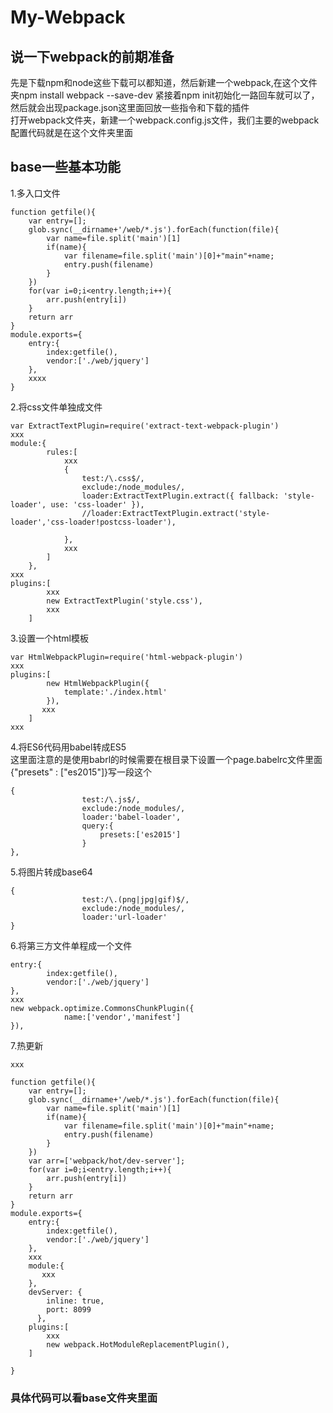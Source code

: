 # My-Webpack
## 说一下webpack的前期准备
先是下载npm和node这些下载可以都知道，然后新建一个webpack,在这个文件夹npm install webpack --save-dev 紧接着npm init初始化一路回车就可以了，然后就会出现package.json这里面回放一些指令和下载的插件</br>
打开webpack文件夹，新建一个webpack.config.js文件，我们主要的webpack配置代码就是在这个文件夹里面</br>
## base一些基本功能
1.多入口文件</br>
```
function getfile(){
    var entry=[];
    glob.sync(__dirname+'/web/*.js').forEach(function(file){
        var name=file.split('main')[1]
        if(name){
            var filename=file.split('main')[0]+"main"+name;
            entry.push(filename)
        }
    })
    for(var i=0;i<entry.length;i++){
        arr.push(entry[i])
    }
    return arr
}
module.exports={
    entry:{
        index:getfile(),
        vendor:['./web/jquery']
    },
    xxxx
}
```
2.将css文件单独成文件</br>
```
var ExtractTextPlugin=require('extract-text-webpack-plugin')
xxx
module:{
        rules:[
            xxx
            {
                test:/\.css$/,
                exclude:/node_modules/,
                loader:ExtractTextPlugin.extract({ fallback: 'style-loader', use: 'css-loader' }),
                //loader:ExtractTextPlugin.extract('style-loader','css-loader!postcss-loader'),

            },
            xxx
        ]
    },
xxx
plugins:[
        xxx
        new ExtractTextPlugin('style.css'),
        xxx
    ]
```
3.设置一个html模板</br>
```
var HtmlWebpackPlugin=require('html-webpack-plugin')
xxx
plugins:[
        new HtmlWebpackPlugin({
            template:'./index.html'
        }),
       xxx
    ]
xxx
```
4.将ES6代码用babel转成ES5</br>
这里面注意的是使用babrl的时候需要在根目录下设置一个page.babelrc文件里面{"presets" : ["es2015"]}写一段这个
```
{
                test:/\.js$/,
                exclude:/node_modules/,
                loader:'babel-loader',
                query:{
                    presets:['es2015']
                }
},
```
5.将图片转成base64</br>
```
{
                test:/\.(png|jpg|gif)$/,
                exclude:/node_modules/,
                loader:'url-loader'
}
```
6.将第三方文件单程成一个文件</br>
```
entry:{
        index:getfile(),
        vendor:['./web/jquery']
},
xxx
new webpack.optimize.CommonsChunkPlugin({
            name:['vendor','manifest']
}),
```
7.热更新</br>
```
xxx

function getfile(){
    var entry=[];
    glob.sync(__dirname+'/web/*.js').forEach(function(file){
        var name=file.split('main')[1]
        if(name){
            var filename=file.split('main')[0]+"main"+name;
            entry.push(filename)
        }
    })
    var arr=['webpack/hot/dev-server'];
    for(var i=0;i<entry.length;i++){
        arr.push(entry[i])
    }
    return arr
}
module.exports={
    entry:{
        index:getfile(),
        vendor:['./web/jquery']
    },
    xxx
    module:{
       xxx
    },
    devServer: {
        inline: true,
        port: 8099
      },
    plugins:[
        xxx
        new webpack.HotModuleReplacementPlugin(),
    ]
    
}
```
### 具体代码可以看base文件夹里面
